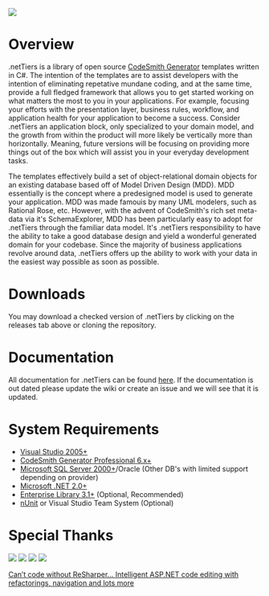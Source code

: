 [![](http://nettiers.net/GetFile.aspx?File=Summary_Logo.gif)](http://nettiers.net)

# Overview
.netTiers is a library of open source [CodeSmith Generator](http://www.codesmithtools.com) templates written in C#.  The intention of the templates are to assist developers with the intention of eliminating repetative mundane coding, and at the same time, provide a full fledged framework that allows you to get started working on what matters the most to you in your applications.  For example, focusing your efforts with the presentation layer, business rules, workflow, and application health  for your application to become a success. Consider .netTiers an application block, only specialized to your domain model, and the growth from within the product will more likely be vertically more than horizontally.  Meaning, future versions will be focusing on providing more things out of the box which will assist you in your everyday development tasks. 

The templates effectively build a set of object-relational domain objects for an existing database based off of Model Driven Design (MDD).  MDD essentially is the concept where a predesigned model is used to generate your application.  MDD was made famouis by many UML modelers, such as Rational Rose, etc.  However, with the advent of CodeSmith's rich set meta-data via it's SchemaExplorer, MDD has been particularly easy to adopt for .netTiers through the familiar data model.   It's .netTiers responsibility to have the ability to take a good database design and yield a wonderful generated domain for your codebase.  Since the majority of business applications revolve around data, .netTiers offers up the ability to work with your data in the easiest way possible as soon as possible.

# Downloads #
You may download a checked version of .netTiers by clicking on the releases tab above or cloning the repository.

# Documentation #
All documentation for .netTiers can be found [here](https://github.com/netTiers/netTiers/wiki). If the documentation is out dated please update the wiki or create an issue and we will see that it is updated.

# System Requirements #
  * [Visual Studio 2005+](https://www.visualstudio.com)
  * [CodeSmith Generator Professional 6.x+](http://codesmithtools.com)
  * [Microsoft SQL Server 2000+](http://www.microsoft.com/SQL/default.mspx)/Oracle (Other DB's with limited support depending on provider)
  * [Microsoft .NET 2.0+](http://www.microsoft.com/NET/)
  * [Enterprise Library 3.1+](http://www.codeplex.com/entlib) (Optional, Recommended)
  * [nUnit](http://www.nunit.org) or Visual Studio Team System (Optional)

# Special Thanks #
[![](http://www.visualsvn.com/images/VisualSVN_125x37.gif)](http://www.visualsvn.com/)
[![](http://www.codesmithtools.com/images/codesmith.gif)](http://www.codesmithtools.com/)
[![](http://nettiers.net/GetFile.aspx?File=redgate.png)](http://www.red-gate.com/?utm_source=nettiers&utm_medium=website&utm_campaign=communitysupport)
[![](http://nettiers.net/GetFile.aspx?File=aquafold_logo_blue_bubbles.png)](http://www.aquafold.com)

[Can’t code without ReSharper… Intelligent ASP.NET code editing with refactorings, navigation and lots more](http://www.jetbrains.com/resharper/)

